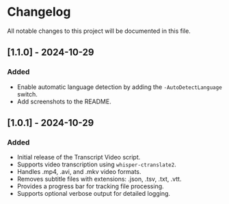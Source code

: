 # Changelog

All notable changes to this project will be documented in this file.

## [1.1.0] - 2024-10-29

### Added

- Enable automatic language detection by adding the `-AutoDetectLanguage` switch.
- Add screenshots to the README.

## [1.0.1] - 2024-10-29

### Added

- Initial release of the Transcript Video script.
- Supports video transcription using `whisper-ctranslate2`.
- Handles .mp4, .avi, and .mkv video formats.
- Removes subtitle files with extensions: .json, .tsv, .txt, .vtt.
- Provides a progress bar for tracking file processing.
- Supports optional verbose output for detailed logging.
